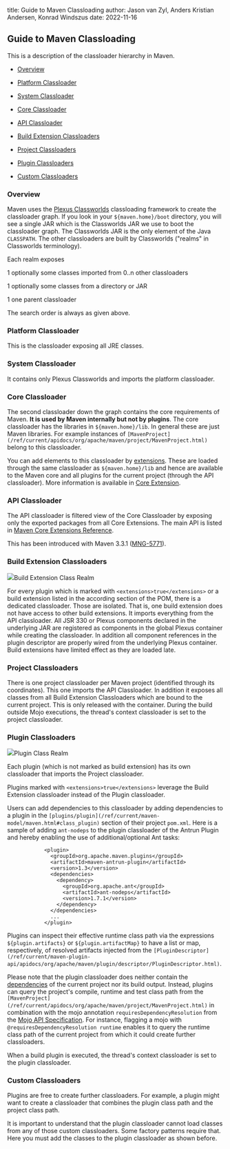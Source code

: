 title: Guide to Maven Classloading
author: Jason van Zyl, Anders Kristian Andersen, Konrad Windszus
date: 2022-11-16

<!--
Licensed to the Apache Software Foundation (ASF) under one
or more contributor license agreements.  See the NOTICE file
distributed with this work for additional information
regarding copyright ownership.  The ASF licenses this file
to you under the Apache License, Version 2.0 (the
"License"); you may not use this file except in compliance
with the License.  You may obtain a copy of the License at

    http://www.apache.org/licenses/LICENSE-2.0

Unless required by applicable law or agreed to in writing,
software distributed under the License is distributed on an
"AS IS" BASIS, WITHOUT WARRANTIES OR CONDITIONS OF ANY
KIND, either express or implied.  See the License for the
specific language governing permissions and limitations
under the License.
-->
## Guide to Maven Classloading

 This is a description of the classloader hierarchy in Maven.

- [Overview](#overview)

- [Platform Classloader](#platform-classloader)

- [System Classloader](#system-classloader)

- [Core Classloader](#core-classloader)

- [API Classloader](#api-classloader)

- [Build Extension Classloaders](#build-extension-classloaders)

- [Project Classloaders](#project-classloaders)

- [Plugin Classloaders](#platform-classloader)

- [Custom Classloaders](#custom-classloaders)

### Overview

 Maven uses the [Plexus Classworlds](https://codehaus-plexus.github.io/plexus-classworlds/) classloading framework to create the classloader graph. If you look in your `${maven.home}/boot` directory, you will see a single JAR which is the Classworlds JAR we use to boot the classloader graph. The Classworlds JAR is the only element of the Java `CLASSPATH`. The other classloaders are built by Classworlds ("realms" in Classworlds terminology).

 Each realm exposes

 1 optionally some classes imported from 0..n other classloaders

 1 optionally some classes from a directory or JAR

 1 one parent classloader

 The search order is always as given above.

### Platform Classloader

 This is the classloader exposing all JRE classes.

### System Classloader

 It contains only Plexus Classworlds and imports the platform classloader.

### Core Classloader

 The second classloader down the graph contains the core requirements of Maven. **It is used by Maven internally but not by plugins**. The core classloader has the libraries in `${maven.home}/lib`. In general these are just Maven libraries. For example instances of `[MavenProject](/ref/current/apidocs/org/apache/maven/project/MavenProject.html)` belong to this classloader.

 You can add elements to this classloader by [extensions](/ref/current/maven-model/maven.html#class_extension). These are loaded through the same classloader as `${maven.home}/lib` and hence are available to the Maven core and all plugins for the current project (through the API classloader). More information is available in [Core Extension](./guide-using-extensions.html).

### API Classloader

 The API classloader is filtered view of the Core Classloader by exposing only the exported packages from all Core Extensions. The main API is listed in [Maven Core Extensions Reference](https://maven.apache.org/ref/3-LATEST/maven-core/core-extensions.html).

 This has been introduced with Maven 3.3.1 ([MNG-5771](https://issues.apache.org/jira/browse/MNG-5771)).

### Build Extension Classloaders

<img src="../../buildExtensionClassRealm.svg" />Build Extension Class Realm

 For every plugin which is marked with `<extensions>true</extensions>` or a build extension listed in the according section of the POM, there is a dedicated classloader. Those are isolated. That is, one build extension does not have access to other build extensions. It imports everything from the API classloader. All JSR 330 or Plexus components declared in the underlying JAR are registered as components in the global Plexus container while creating the classloader. In addition all component references in the plugin descriptor are properly wired from the underlying Plexus container. Build extensions have limited effect as they are loaded late.

### Project Classloaders

 There is one project classloader per Maven project (identified through its coordinates). This one imports the API Classloader. In addition it exposes all classes from all Build Extension Classloaders which are bound to the current project. This is only released with the container. During the build outside Mojo executions, the thread's context classloader is set to the project classloader.

### Plugin Classloaders

<img src="../../pluginClassRealm.svg" />Plugin Class Realm

 Each plugin (which is not marked as build extension) has its own classloader that imports the Project classloader.

 Plugins marked with `<extensions>true</extensions>` leverage the Build Extension classloader instead of the Plugin classloader.

 Users can add dependencies to this classloader by adding dependencies to a plugin in the `[plugins/plugin](/ref/current/maven-model/maven.html#class_plugin)` section of their project `pom.xml`. Here is a sample of adding `ant-nodeps` to the plugin classloader of the Antrun Plugin and hereby enabling the use of additional/optional Ant tasks:

```
            <plugin>
              <groupId>org.apache.maven.plugins</groupId>
              <artifactId>maven-antrun-plugin</artifactId>
              <version>1.3</version>
              <dependencies>
                <dependency>
                  <groupId>org.apache.ant</groupId>
                  <artifactId>ant-nodeps</artifactId>
                  <version>1.7.1</version>
                </dependency>
              </dependencies>
              ...
            </plugin>
```

 Plugins can inspect their effective runtime class path via the expressions `${plugin.artifacts}` or `${plugin.artifactMap}` to have a list or map, respectively, of resolved artifacts injected from the `[PluginDescriptor](/ref/current/maven-plugin-api/apidocs/org/apache/maven/plugin/descriptor/PluginDescriptor.html)`.

 Please note that the plugin classloader does neither contain the [dependencies](/ref/current/maven-model/maven.html#class_dependency) of the current project nor its build output. Instead, plugins can query the project's compile, runtime and test class path from the `[MavenProject](/ref/current/apidocs/org/apache/maven/project/MavenProject.html)` in combination with the mojo annotation `requiresDependencyResolution` from the [Mojo API Specification](/developers/mojo-api-specification.html). For instance, flagging a mojo with `@requiresDependencyResolution runtime` enables it to query the runtime class path of the current project from which it could create further classloaders.

 When a build plugin is executed, the thread's context classloader is set to the plugin classloader.

### Custom Classloaders

 Plugins are free to create further classloaders. For example, a plugin might want to create a classloader that combines the plugin class path and the project class path.

 It is important to understand that the plugin classloader cannot load classes from any of those custom classloaders. Some factory patterns require that. Here you must add the classes to the plugin classloader as shown before.
